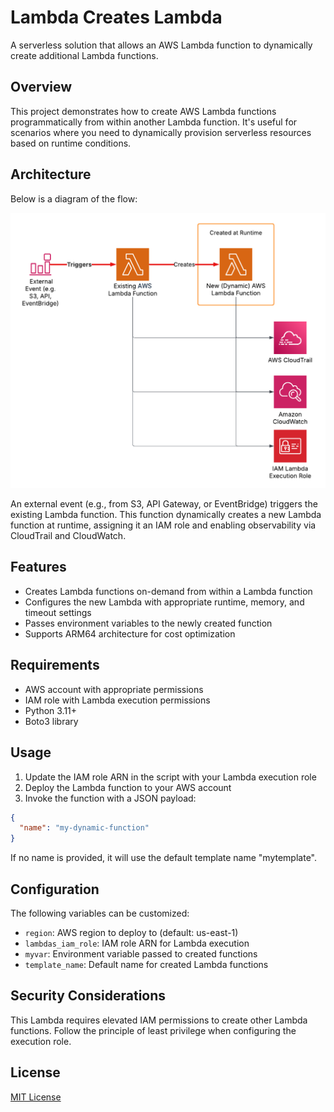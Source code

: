 # Lambda Creates Lambda

A serverless solution that allows an AWS Lambda function to dynamically create additional Lambda functions.

## Overview

This project demonstrates how to create AWS Lambda functions programmatically from within another Lambda function. It's useful for scenarios where you need to dynamically provision serverless resources based on runtime conditions.

## Architecture

Below is a diagram of the flow:

![Dynamic Lambda Creation Flow](images/dynamic-lambda-flow.png)

An external event (e.g., from S3, API Gateway, or EventBridge) triggers the existing Lambda function. This function dynamically creates a new Lambda function at runtime, assigning it an IAM role and enabling observability via CloudTrail and CloudWatch.

## Features

- Creates Lambda functions on-demand from within a Lambda function
- Configures the new Lambda with appropriate runtime, memory, and timeout settings
- Passes environment variables to the newly created function
- Supports ARM64 architecture for cost optimization

## Requirements

- AWS account with appropriate permissions
- IAM role with Lambda execution permissions
- Python 3.11+
- Boto3 library

## Usage

1. Update the IAM role ARN in the script with your Lambda execution role
2. Deploy the Lambda function to your AWS account
3. Invoke the function with a JSON payload:

```json
{
  "name": "my-dynamic-function"
}
```

If no name is provided, it will use the default template name "mytemplate".

## Configuration

The following variables can be customized:

- `region`: AWS region to deploy to (default: us-east-1)
- `lambdas_iam_role`: IAM role ARN for Lambda execution
- `myvar`: Environment variable passed to created functions
- `template_name`: Default name for created Lambda functions

## Security Considerations

This Lambda requires elevated IAM permissions to create other Lambda functions. Follow the principle of least privilege when configuring the execution role.

## License

[MIT License](LICENSE)
